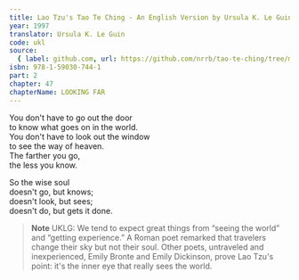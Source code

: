 ```yaml
---
title: Lao Tzu's Tao Te Ching - An English Version by Ursula K. Le Guin
year: 1997
translator: Ursula K. Le Guin
code: ukl
source:
  { label: github.com, url: https://github.com/nrrb/tao-te-ching/tree/master }
isbn: 978-1-59030-744-1
part: 2
chapter: 47
chapterName: LOOKING FAR
---
```


You don't have to go out the door  
to know what goes on in the world.  
You don't have to look out the window  
to see the way of heaven.  
The farther you go,  
the less you know.

So the wise soul  
doesn't go, but knows;  
doesn't look, but sees;  
doesn't do, but gets it done.

> **Note** UKLG: We tend to expect great things from “seeing the world” and “getting experience.” A Roman poet remarked that travelers change their sky but not their soul. Other poets, untraveled and inexperienced, Emily Bronte and Emily Dickinson, prove Lao Tzu's point: it's the inner eye that really sees the world.
